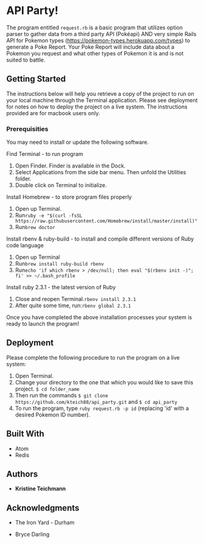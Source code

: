 # API Party!

The program entitled `request.rb` is a basic program that utilizes option parser to gather data from a third party API (Pokéapi) AND very simple Rails API for Pokemon types (https://pokemon-types.herokuapp.com/types) to generate a Poke Report.  Your Poke Report will include data about a Pokemon you request and what other types of Pokemon it is and is not suited to battle.

## Getting Started

The instructions below will help you retrieve a copy of the project to run on your local machine through the Terminal application. Please see deployment for notes on how to deploy the project on a live system.  The instructions provided are for macbook users only.

### Prerequisities

You may need to install or update the following software.

Find Terminal - to run program
  1. Open Finder. Finder is available in the Dock.
  2. Select Applications from the side bar menu.  Then unfold the Utilities folder.
  3. Double click on Terminal to initialize.

Install Homebrew - to store program files properly
  1. Open up Terminal.
  2. Run```ruby -e "$(curl -fsSL https://raw.githubusercontent.com/Homebrew/install/master/install)"```
  3. Run```brew doctor```

Install rbenv & ruby-build - to install and compile different versions of Ruby code language
  1. Open up Terminal
  2. Run```brew install ruby-build rbenv```
  3. Run```echo 'if which rbenv > /dev/null; then eval "$(rbenv init -)"; fi' >> ~/.bash_profile```

Install ruby 2.3.1 - the latest version of Ruby
  1. Close and reopen Terminal.```rbenv install 2.3.1```
  2. After quite some time, run:```rbenv global 2.3.1```

Once you have completed the above installation processes your system is ready to launch the program!

## Deployment

Please complete the following procedure to run the program on a live system:
  1. Open Terminal.
  2. Change your directory to the one that which you would like to save this project. `$ cd folder_name`
  3. Then run the commands `$ git clone https://github.com/kteich88/api_party.git` and `$ cd api_party`
  3. To run the program, type `ruby request.rb -p id` (replacing 'id' with a desired Pokemon ID number).

## Built With

* Atom
* Redis

## Authors

* **Kristine Teichmann**

## Acknowledgments

* The Iron Yard - Durham

* Bryce Darling
